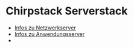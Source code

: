 # Chirpstack Serverstack
- [Infos zu Netzwerkserver](https://www.chirpstack.io/network-server/)
- [Infos zu Anwendungsserver](https://www.chirpstack.io/application-server/)
- 